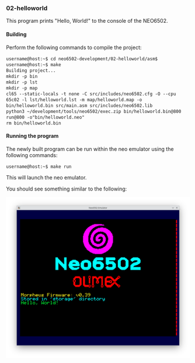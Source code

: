 ### 02-helloworld

This program prints "Hello, World!" to the console of the NEO6502.

#### Building

Perform the following commands to compile the project:

```
username@host:~$ cd neo6502-development/02-helloworld/asm$
username@host:~$ make
Building project...
mkdir -p bin
mkdir -p lst
mkdir -p map
cl65 --static-locals -t none -C src/includes/neo6502.cfg -O --cpu 65c02 -l lst/helloworld.lst -m map/helloworld.map -o bin/helloworld.bin src/main.asm src/includes/neo6502.lib
python3 ~/development/tools/neo6502/exec.zip bin/helloworld.bin@800 run@800 -o"bin/helloworld.neo"
rm bin/helloworld.bin
```

#### Running the program

The newly built program can be run within the neo emulator using the following commands:

```
username@host:~$ make run
```

This will launch the neo emulator.

You should see something similar to the following:

![Screenshot of the neo emulator](https://github.com/andymccall/neo6502-development/blob/main/02-helloworld/assets/02-helloworld_asm.png?raw=true)
